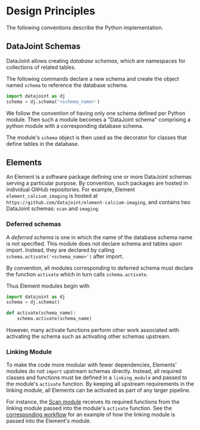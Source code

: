 # Design Principles

The following conventions describe the Python implementation. 

## DataJoint Schemas

DataJoint allows creating _database schemas_, which are namespaces for collections of related tables.

The following commands declare a new schema and create the object named `schema` to reference the database schema.

```python
import datajoint as dj
schema = dj.schema('<schema_name>')
```

We follow the convention of having only one schema defined per Python module.
Then such a module becomes a "DataJoint schema" comprising a python module with a corresponding database schema.

The module's `schema` object is then used as the decorator for classes that define tables in the database.

## Elements

An Element is a software package defining one or more DataJoint schemas serving a particular purpose.
By convention, such packages are hosted in individual GitHub repositories.
For example, Element `element_calcium_imaging` is hosted at `https://github.com/datajoint/element-calcium-imaging`,
and contains two DataJoint schemas: `scan` and `imaging`.

### Deferred schemas

A _deferred schema_ is one in which the name of the database schema name is not specified.
This module does not declare schema and tables upon import.
Instead, they are declared by calling `schema.activate('<schema_name>')` after import.

By convention, all modules corresponding to deferred schema must declare the function `activate` which in turn calls `schema.activate`.

Thus Element modules begin with

```python
import datajoint as dj
schema = dj.schema()

def activate(schema_name):
	schema.activate(schema_name)
```

However, many activate functions perform other work associated with activating the schema such as activating other schemas upstream.

### Linking Module

To make the code more modular with fewer dependencies, Elements' modules do not `import` upstream schemas directly. 
Instead, all required classes and functions must be defined in a `linking_module` and passed to the module's `activate` function. By keeping all upstream requirements in the linking module, all Elements can be activated as part of any larger pipeline.

For instance, the [Scan module](https://github.com/datajoint/element-calcium-imaging/blob/main/element_calcium_imaging/scan.py) receives
its required functions from the linking module passed into the module's `activate` function.
See the [corresponding workflow](https://github.com/datajoint/workflow-calcium-imaging/blob/main/workflow_calcium_imaging/pipeline.py) for an example of how the linking module is passed into the Element's module.
